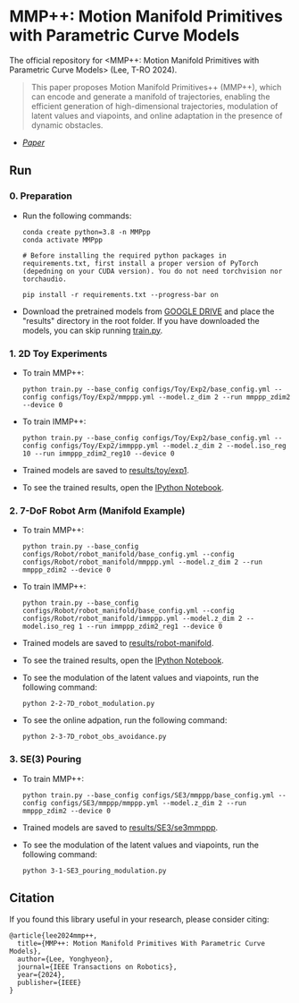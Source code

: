# MMP++: Motion Manifold Primitives with Parametric Curve Models

The official repository for <MMP++: Motion Manifold Primitives with Parametric Curve Models> (Lee, T-RO 2024).

> This paper proposes Motion Manifold Primitives++ (MMP++), which can encode and generate a manifold of trajectories, enabling the efficient generation of high-dimensional trajectories, modulation of latent values and viapoints, and online adaptation in the presence of dynamic obstacles.

- *[Paper](https://ieeexplore.ieee.org/document/10637485)*

## Run

### __0. Preparation__

* Run the following commands:

  ```
  conda create python=3.8 -n MMPpp
  conda activate MMPpp

  # Before installing the required python packages in requirements.txt, first install a proper version of PyTorch (depedning on your CUDA version). You do not need torchvision nor torchaudio.
   
  pip install -r requirements.txt --progress-bar on
  ```
* Download the pretrained models from [GOOGLE DRIVE](https://drive.google.com/file/d/1qnsqojNl-OfDNPRSKWiNy_vlEHkgn7tQ/view?usp=sharing) and place the "results" directory in the root folder. If you have downloaded the models, you can skip running [train.py](train.py).

### __1. 2D Toy Experiments__

* To train MMP++:

  ```
  python train.py --base_config configs/Toy/Exp2/base_config.yml --config configs/Toy/Exp2/mmppp.yml --model.z_dim 2 --run mmppp_zdim2 --device 0
  ```
* To train IMMP++:

  ```
  python train.py --base_config configs/Toy/Exp2/base_config.yml --config configs/Toy/Exp2/immppp.yml --model.z_dim 2 --model.iso_reg 10 --run immppp_zdim2_reg10 --device 0
  ```
* Trained models are saved to [results/toy/exp1](results/toy/exp1/).
* To see the trained results, open the [IPython Notebook](1-2D_toy_results_analysis.ipynb).

### __2. 7-DoF Robot Arm (Manifold Example)__

* To train MMP++:

  ```
  python train.py --base_config configs/Robot/robot_manifold/base_config.yml --config configs/Robot/robot_manifold/mmppp.yml --model.z_dim 2 --run mmppp_zdim2 --device 0
  ```
* To train IMMP++:

  ```
  python train.py --base_config configs/Robot/robot_manifold/base_config.yml --config configs/Robot/robot_manifold/immppp.yml --model.z_dim 2 --model.iso_reg 1 --run immppp_zdim2_reg1 --device 0
  ```
* Trained models are saved to [results/robot-manifold](results/robot-manifold).
* To see the trained results, open the [IPython Notebook](2-1-7D_robot_results_analysis.ipynb).
* To see the modulation of the latent values and viapoints, run the following command:

  ```
  python 2-2-7D_robot_modulation.py
  ```
* To see the online adpation, run the following command:

  ```
  python 2-3-7D_robot_obs_avoidance.py
  ```

### __3. SE(3) Pouring__

* To train MMP++:

  ```
  python train.py --base_config configs/SE3/mmppp/base_config.yml --config configs/SE3/mmppp/mmppp.yml --model.z_dim 2 --run mmppp_zdim2 --device 0
  ```
* Trained models are saved to [results/SE3/se3mmppp](results/SE3/se3mmppp).
* To see the modulation of the latent values and viapoints, run the following command:

  ```
  python 3-1-SE3_pouring_modulation.py
  ```

## Citation

If you found this library useful in your research, please consider citing:

```
@article{lee2024mmp++,
  title={MMP++: Motion Manifold Primitives With Parametric Curve Models},
  author={Lee, Yonghyeon},
  journal={IEEE Transactions on Robotics},
  year={2024},
  publisher={IEEE}
}
```
